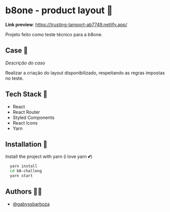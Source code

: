 # b8one - product layout 🤩

**Link preview**: https://trusting-lamport-ab7749.netlify.app/

Projeto feito como teste técnico para a b8one.

## Case 💬

_Descrição do caso_

Realizar a criação do layout disponibilizado, respeitando as regras impostas no teste.

## Tech Stack 🦾

- React
- React Router
- Styled Components
- React Icons
- Yarn

## Installation 🌵

Install the project with yarn (i love yarn 💕)

```bash
  yarn install
  cd b8-challeng
  yarn start
```

## Authors 👨‍🌾

- [@gabyssbarboza](https://github.com/gabyssbarboza/)
